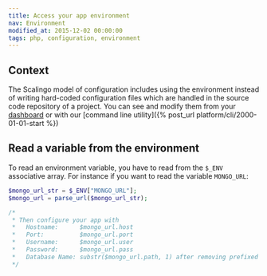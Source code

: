 ```yaml
---
title: Access your app environment
nav: Environment
modified_at: 2015-12-02 00:00:00
tags: php, configuration, environment
---
```


## Context

The Scalingo model of configuration includes using the environment instead of
writing hard-coded configuration files which are handled in the source code
repository of a project. You can see and modify them from your
[dashboard](https://my.scalingo.com) or with our [command line utility]({%
post_url platform/cli/2000-01-01-start %})

## Read a variable from the environment

To read an environment variable, you have to read from the
`$_ENV` associative array. For instance if you want to read the variable
`MONGO_URL`:

```php
$mongo_url_str = $_ENV["MONGO_URL"];
$mongo_url = parse_url($mongo_url_str);

/*
 * Then configure your app with
 *   Hostname:      $mongo_url.host
 *   Port:          $mongo_url.port
 *   Username:      $mongo_url.user
 *   Password:      $mongo_url.pass
 *   Database Name: substr($mongo_url.path, 1) after removing prefixed '/'
 */

```
